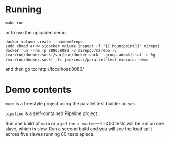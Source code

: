 # Running

    make run

or to use the uploaded demo:

    docker volume create --name=m2repo
    sudo chmod a+rw $(docker volume inspect -f '{{.Mountpoint}}' m2repo)
    docker run --rm -p 8080:8080 -v m2repo:/m2repo -v /var/run/docker.sock:/var/run/docker.sock --group-add=$(stat -c %g /var/run/docker.sock) -ti jenkinsci/parallel-test-executor-demo

and then go to: http://localhost:8080/

# Demo contents

`main` is a freestyle project using the parallel test builder on `sub`.

`pipeline` is a self-contained Pipeline project.

Run one build of `main` or `pipeline » master`—all 400 tests will be run on one slave, which is slow.
Run a second build and you will see the load split across five slaves running 80 tests apiece.
